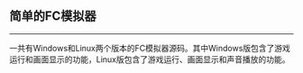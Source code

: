 ## 简单的FC模拟器

---

一共有Windows和Linux两个版本的FC模拟器源码。其中Windows版包含了游戏运行和画面显示的功能，Linux版包含了游戏运行、画面显示和声音播放的功能。
